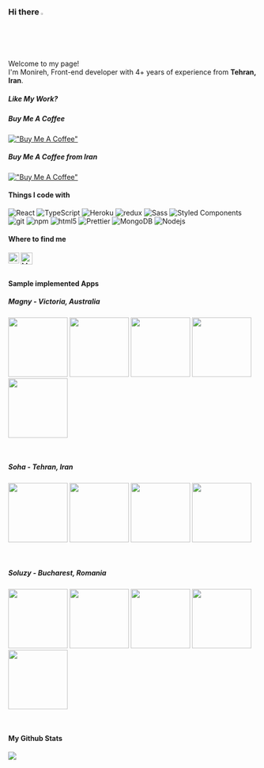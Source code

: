 ### Hi there <img src="https://media.giphy.com/media/hvRJCLFzcasrR4ia7z/giphy.gif" width="2%">

<p>Welcome to my page! </br> I'm Monireh, Front-end developer with 4+ years of experience from <b>Tehran, Iran</b>.

##### Like My Work?
##### Buy Me A Coffee
[!["Buy Me A Coffee"](https://www.buymeacoffee.com/assets/img/custom_images/yellow_img.png)](https://www.buymeacoffee.com/monireh)

##### Buy Me A Coffee from Iran
[!["Buy Me A Coffee"](https://www.buymeacoffee.com/assets/img/custom_images/orange_img.png)](http://www.coffeete.ir/monireh)

#### Things I code with
<p>
  <img alt="React" src="https://img.shields.io/badge/-React-45b8d8?style=flat-square&logo=react&logoColor=white" />
  <img alt="TypeScript" src="https://img.shields.io/badge/-TypeScript-007ACC?style=flat-square&logo=typescript&logoColor=white" />
  <img alt="Heroku" src="https://img.shields.io/badge/-Heroku-430098?style=flat-square&logo=heroku&logoColor=white" />
  <img alt="redux" src="https://img.shields.io/badge/-Redux-764ABC?style=flat-square&logo=redux&logoColor=white" />
  <img alt="Sass" src="https://img.shields.io/badge/-Sass-CC6699?style=flat-square&logo=sass&logoColor=white" />
  <img alt="Styled Components" src="https://img.shields.io/badge/-Styled_Components-db7092?style=flat-square&logo=styled-components&logoColor=white" />
  <img alt="git" src="https://img.shields.io/badge/-Git-F05032?style=flat-square&logo=git&logoColor=white" />
  <img alt="npm" src="https://img.shields.io/badge/-NPM-CB3837?style=flat-square&logo=npm&logoColor=white" />
  <img alt="html5" src="https://img.shields.io/badge/-HTML5-E34F26?style=flat-square&logo=html5&logoColor=white" />
  <img alt="Prettier" src="https://img.shields.io/badge/-Prettier-F7B93E?style=flat-square&logo=prettier&logoColor=white" />
  <img alt="MongoDB" src="https://img.shields.io/badge/-MongoDB-13aa52?style=flat-square&logo=mongodb&logoColor=white" />
  <img alt="Nodejs" src="https://img.shields.io/badge/-Nodejs-43853d?style=flat-square&logo=Node.js&logoColor=white" />
</p>


#### Where to find me
<a href="https://www.linkedin.com/in/monirehamini/" target="_blank" rel="noopener noreferrer">
  <img align="left" alt="Monireh's Linkedin" width="22px" src="https://raw.githubusercontent.com/peterthehan/peterthehan/master/assets/linkedin.svg" />
</a>

<a href="mailto:monireamini@gmail.com" target="_blank" rel="noopener noreferrer">
  <img align="left" alt="Monireh's Gmail" width="24px" src="https://upload.wikimedia.org/wikipedia/commons/thumb/7/7e/Gmail_icon_%282020%29.svg/2560px-Gmail_icon_%282020%29.svg.png" />
</a>

</br>
</br>

#### Sample implemented Apps

##### Magny - Victoria, Australia
[<img src="https://monireamini.github.io/projects/magny/magny-1.png" width="120">](https://monireamini.github.io/)
[<img src="https://monireamini.github.io/projects/magny/magny-2.png" width="120">](https://monireamini.github.io/)
[<img src="https://monireamini.github.io/projects/magny/magny-3.png" width="120">](https://monireamini.github.io/)
[<img src="https://monireamini.github.io/projects/magny/magny-4.png" width="120">](https://monireamini.github.io/)
[<img src="https://monireamini.github.io/projects/magny/magny-5.png" width="120">](https://monireamini.github.io/)

</br>

##### Soha - Tehran, Iran
[<img src="https://monireamini.github.io/projects/soha/soha-1.png" width="120">](https://monireamini.github.io/)
[<img src="https://monireamini.github.io/projects/soha/soha-2.png" width="120">](https://monireamini.github.io/)
[<img src="https://monireamini.github.io/projects/soha/soha-3.png" width="120">](https://monireamini.github.io/)
[<img src="https://monireamini.github.io/projects/soha/soha-4.png" width="120">](https://monireamini.github.io/)

</br>

##### Soluzy - Bucharest, Romania
[<img src="https://monireamini.github.io/projects/soluzy/soluzy-1.png" width="120">](https://monireamini.github.io/)
[<img src="https://monireamini.github.io/projects/soluzy/soluzy-2.png" width="120">](https://monireamini.github.io/)
[<img src="https://monireamini.github.io/projects/soluzy/soluzy-3.png" width="120">](https://monireamini.github.io/)
[<img src="https://monireamini.github.io/projects/soluzy/soluzy-4.png" width="120">](https://monireamini.github.io/)
[<img src="https://monireamini.github.io/projects/soluzy/soluzy-5.png" width="120">](https://monireamini.github.io/)

</br>

#### My Github Stats
<img  src = "https://github-readme-stats.vercel.app/api/top-langs/?username=monireamini&theme=dracula&hide_border=true&bg_color=000&title_color=fff">

<!--
**monireamini/monireamini** is a ✨ _special_ ✨ repository because its `README.md` (this file) appears on your GitHub profile.

## 🏆 GitHub Trophies

[![trophy](https://github-profile-trophy.vercel.app/?username=monireamini&theme=nord&column=7)](https://github.com/ryo-ma/github-profile-trophy)
-->
